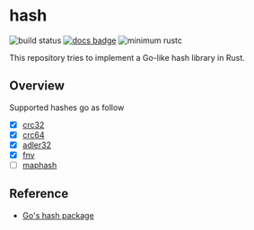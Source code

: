 # hash

![build status](https://github.com/sammyne/hash-rs/workflows/build/badge.svg)
[![docs badge](https://img.shields.io/badge/docs-0.2.0-blue)][doc-page]
![minimum rustc](https://img.shields.io/badge/rustc-1.65.0%2B-blue)

This repository tries to implement a Go-like hash library in Rust.

## Overview

Supported hashes go as follow

- [x] [crc32][crc32-doc-page]
- [x] [crc64][crc64-doc-page]
- [x] [adler32][adler32-doc-page]
- [x] [fnv][fnv-doc-page]
- [ ] [maphash][maphash-doc-page]

## Reference

- [Go's hash package](https://pkg.go.dev/hash)

[adler32-doc-page]: https://sammyne.github.io/hash-rs/hash/adler32/
[crc32-doc-page]: https://sammyne.github.io/hash-rs/hash/crc32/
[crc64-doc-page]: https://sammyne.github.io/hash-rs/hash/crc64/
[doc-page]: https://sammyne.github.io/hash-rs/hash/
[fnv-doc-page]: https://sammyne.github.io/hash-rs/hash/fnv/
[maphash-doc-page]: https://sammyne.github.io/hash-rs/hash/maphash/
